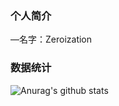 ### 个人简介

—名字：Zeroization

### 数据统计
![Anurag's github stats](https://github-readme-stats.vercel.app/api?username=Zeroization)
